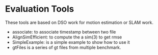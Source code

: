 # Evaluation Tools

These tools are based on DSO work for motion estimation or SLAM work.

* associate: to associate timestamp between two file
* AlignSimEfficient: to compute the a sim(3) to get rmse
* SimpleExample: is a simple example to show how to use it
* gtFiles is a series of gt files from multiple benchmark.
